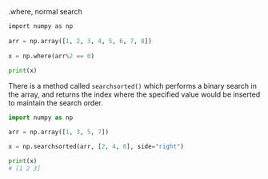 .where, normal search
```python
import numpy as np  
  
arr = np.array([1, 2, 3, 4, 5, 6, 7, 8])  
  
x = np.where(arr%2 == 0)  
  
print(x)
```

There is a method called `searchsorted()` which performs a binary search in the array, and returns the index where the specified value would be inserted to maintain the search order.

```python
import numpy as np

arr = np.array([1, 3, 5, 7])

x = np.searchsorted(arr, [2, 4, 6], side="right")

print(x)
# [1 2 3]
```